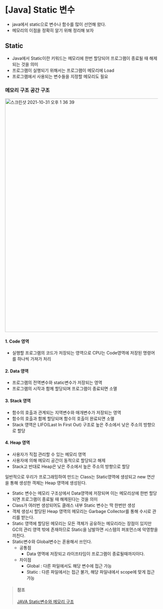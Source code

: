 # [Java] Static 변수
- java에서 static으로 변수나 함수를 많이 선언해 왔다.
- 메모리의 이점을 정확히 알기 위해 정리해 보자

## Static
- Java에서 Static이란 키워드는 메모리에 한번 할당되어 프로그램이 종료될 때 해제되는 것을 의미
- 프로그램이 실행되기 위해서는 프로그램이 메모리에 Load
- 프로그램에서 사용되는 변수들을 지정할 메모리도 필요

### 메모리 구조 공간 구조

<img width="771" alt="스크린샷 2021-10-31 오후 1 36 39" src="https://user-images.githubusercontent.com/65120581/139567905-d8292e23-fafd-4623-b7f8-83098fee7fbe.png">

#### 1. Code 영역
- 실행할 프로그램의 코드가 저장되는 영역으로 CPU는 Code영역에 저장된 명령어를 하나씩 가져가 처리

#### 2. Data 영역
- 프로그램의 전역변수와 static변수가 저장되는 영역
- 프로그램의 시작과 함께 할당되며 프로그램이 종료되면 소멸
#### 3.  Stack 영역
- 함수의 호출과 관계되는 지역변수와 매개변수가 저장되는 영역
- 함수의 호출과 함께 할당되며 함수의 호출이 완료되면 소멸
- Stack 영역은 LIFO(Last In First Out) 구조로 높은 주소에서 낮은 주소의 방향으로 할당
#### 4.  Heap 영역
- 사용자가 직접 관리할 수 있는 메모리 영역
- 사용자에 의해 메모리 공간이 동적으로 할당되고 해제
- Stack고 반대로 Heap은 낮은 주소에서 높은 주소의 방향으로 할당

일반적으로 우리가 프로그래밍하여 만드는 Class는 Static영역에 생성되고 new 연산을 통해 생성한 객체는 Heap 영역에 생성된다.
- Static 변수는 메모리 구조상에서 Data영역에 저장되며 이는 메모리상에 한번 할당되면 프로그램이 종료될 때 해제된다는 것을 의미
- Class가 여러번 생성되어도 클래스 내부 Static 변수는 딱 한번만 생성
- 객체 생성시 할당된 Heap 영역의 메모리는 Garbage Collector를 통해 수시로 관리를 받는다.
- Static 영역에 할당된 메모리는 모든 객체가 공유하는 메모리라는 장점이 있지만 GC의 관리 영역 밖에 존재하므로 Static을 남발하면 시스템의 퍼포먼스에 악영향을 끼친다.
- Static변수와 Global변수는 혼용해서 쓰인다.
  - 공통점
    - Data 영역에 저장되고 라이프타임이 프로그램이 종료될때까지이다.
  - 차이점
    -  Global : 다른 파일에서도 해당 변수에 접근 가능
    -  Static : 다른 파일에서는 접근 불가, 해당 파일내에서 scope에 맞게 접근 가능
>#### 참조
>[JAVA Static변수와 메모리 구조](https://velog.io/@yonii/JAVA-Static이란)
